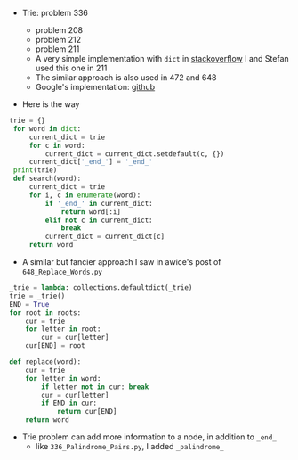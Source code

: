 
* Trie: problem 336
    * problem 208
    * problem 212
    * problem 211
    * A very simple implementation with `dict` in [stackoverflow](https://stackoverflow.com/questions/11015320/how-to-create-a-trie-in-python)
      I and Stefan used this one in 211
    * The similar approach is also used in 472 and 648
    * Google's implementation: [github](https://github.com/google/pygtrie)

* Here is the way

```python
trie = {}
 for word in dict:
     current_dict = trie
     for c in word:
         current_dict = current_dict.setdefault(c, {})
     current_dict['_end_'] = '_end_'
 print(trie)
 def search(word):
     current_dict = trie
     for i, c in enumerate(word):
         if '_end_' in current_dict:
             return word[:i]
         elif not c in current_dict:
             break
         current_dict = current_dict[c]
     return word
```

* A similar but fancier approach I saw in awice's post of `648_Replace_Words.py`

```python
_trie = lambda: collections.defaultdict(_trie)
trie = _trie()
END = True
for root in roots:
    cur = trie
    for letter in root:
        cur = cur[letter]
    cur[END] = root

def replace(word):
    cur = trie
    for letter in word:
        if letter not in cur: break
        cur = cur[letter]
        if END in cur:
            return cur[END]
    return word
```

* Trie problem can add more information to a node, in addition to `_end_`
    * like `336_Palindrome_Pairs.py`, I added `_palindrome_` 
